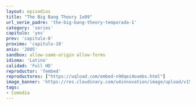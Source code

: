 ```yaml
---
layout: episodios
title: "The Big Bang Theory 1x09"
url_serie_padre: 'the-big-bang-theory-temporada-1'
category: 'series'
capitulo: 'yes'
prev: 'capitulo-8'
proximo: 'capitulo-10'
anio: '2005'
sandbox: allow-same-origin allow-forms
idioma: 'Latino'
calidad: 'Full HD'
reproductor: 'fembed'
reproductores: ["https://uqload.com/embed-n9dqei4oumbs.html"]
image_banner: 'https://res.cloudinary.com/u4innovation/image/upload/v1561429447/big-bang-temporada1banner-min_rlp7il.jpg'
tags:
- Comedia
---
```













